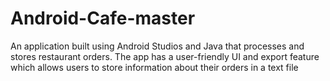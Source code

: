 # Android-Cafe-master
 An application built using Android Studios and Java that processes and stores restaurant orders. The app has a user-friendly UI and export feature which allows users to store information about their orders in a text file
